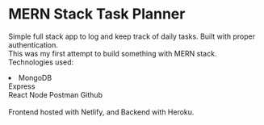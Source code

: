 <h1>MERN Stack Task Planner</h1>

Simple full stack app to log and keep track of daily tasks. Built with proper authentication.<br>
This was my first attempt to build something with MERN stack. <br>
Technologies used:<br>
<li>
MongoDB<br>
Express<br>
React
Node
Postman
Github
</li><br>
Frontend hosted with Netlify, and Backend with Heroku.